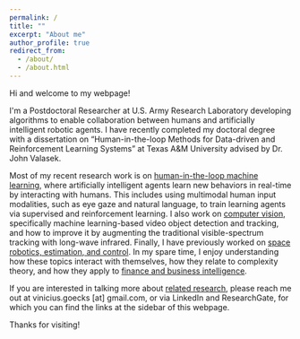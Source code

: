 ```yaml
---
permalink: /
title: ""
excerpt: "About me"
author_profile: true
redirect_from: 
  - /about/
  - /about.html
---
```

Hi and welcome to my webpage!

I'm a Postdoctoral Researcher at U.S. Army Research Laboratory developing algorithms to enable collaboration between humans and artificially intelligent robotic agents. I have recently completed my doctoral degree with a dissertation on “Human-in-the-loop Methods for Data-driven and Reinforcement Learning Systems” at Texas A&M University advised by Dr. John Valasek.

Most of my recent research work is on [human-in-the-loop machine learning](/ai/), where artificially intelligent agents learn new behaviors in real-time by interacting with humans. This includes using multimodal human input modalities, such as eye gaze and natural language, to train learning agents via supervised and reinforcement learning. I also work on [computer vision](/counter-uas/), specifically machine learning-based video object detection and tracking, and how to improve it by augmenting the traditional visible-spectrum tracking with long-wave infrared. Finally, I have previously worked on [space robotics, estimation, and control](/robotics/). In my spare time, I enjoy understanding how these topics interact with themselves, how they relate to complexity theory, and how they apply to [finance and business intelligence](/finance/).

If you are interested in talking more about [related research](/research/), please reach me out at vinicius.goecks [at] gmail.com, or via LinkedIn and ResearchGate, for which you can find the links at the sidebar of this webpage.

Thanks for visiting!